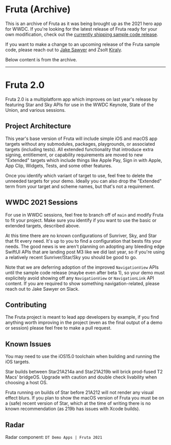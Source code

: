 # Fruta (Archive)

This is an archive of Fruta as it was being brought up as the 2021 hero app for WWDC. If you're looking for the latest release of Fruta ready for your own modification, check out the [currently shipping sample code release](https://developer.apple.com/documentation/swiftui/fruta_building_a_feature-rich_app_with_swiftui).

If you want to make a change to an upcoming release of the Fruta sample code, please reach out to [Jake Sawyer](mailto:jake_sawyer@apple.com) and Zsolt [Kiraly](mailto:z.k@apple.com).

Below content is from the archive.

--------

# Fruta 2.0 

Fruta 2.0 is a multiplatform app which improves on last year's release by featuring Star and Sky APIs for use in the WWDC Keynote, State of the Union, and various sessions.

## Project Architecture

This year's base version of Fruta will include simple iOS and macOS app targets without any submodules, packages, playgrounds, or associated targets (including tests). All extended functionality that introduce extra signing, entitlement, or capability requirements are moved to new "Extended" targets which include things like Apple Pay, Sign in with Apple, App Clip, Widgets, Tests, and some other features.

Once you identify which variant of target to use, feel free to delete the unneeded targets for your demo. Ideally you can also drop the "Extended" term from your target and scheme names, but that's not a requirement.

## WWDC 2021 Sessions

For use in WWDC sessions, feel free to branch off of `main` and modify Fruta to fit your project. Make sure you identify if you want to use the basic or extended targets, described above.

At this time there are no known configurations of Sunriver, Sky, and Star that fit every need. It's up to you to find a configuration that bests fits your needs. The good news is we aren't planning on adopting any bleeding edge SwiftUI APIs that are landing post M3 like we did last year, so if you're using a relatively recent Sunriver/Star/Sky you should be good to go.

Note that we are deferring adoption of the improved `NavigationView` APIs until the sample code release (maybe even after beta 1), so your demo must explicitely avoid showing off any `NavigationView` or `NavigationLink` API content. If you are required to show something navigation-related, please reach out to Jake Sawyer on Slack.

## Contributing

The Fruta project is meant to lead app developers by example, if you find anything worth improving in the project (even as the final output of a demo or session) please feel free to make a pull request.

## Known Issues

You may need to use the iOS15.0 toolchain when building and running the iOS targets.

Star builds between Star21A214a and Star21A219b will brick prod-fused T2 Macs' bridgeOS. Upgrade with caution and double check livability when choosing a host OS.

Fruta running on builds of Star before 21A212 will not render any visual effect blurs. If you plan to show the macOS version of Fruta you must be on a (safe) recent version of Star, which at the time of writing there is no known recommendation (as 219b has issues with Xcode builds).

## Radar

Radar component: `DT Demo Apps | Fruta 2021`
